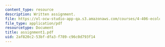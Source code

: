 ```yaml
---
content_type: resource
description: Written assignment.
file: https://ol-ocw-studio-app-qa.s3.amazonaws.com/courses/4-406-ecologies-of-construction-spring-2007/2af820c253bfdfa3f789c96c0d793f14_assignment1.pdf
file_type: application/pdf
resourcetype: Document
title: assignment1.pdf
uid: 2af820c2-53bf-dfa3-f789-c96c0d793f14
---
```


